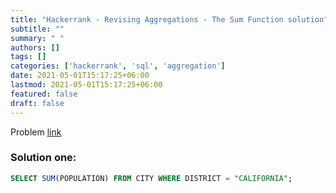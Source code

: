```yaml
---
title: "Hackerrank - Revising Aggregations - The Sum Function solution"
subtitle: ""
summary: " "
authors: []
tags: []
categories: ['hackerrank', 'sql', 'aggregation']
date: 2021-05-01T15:17:25+06:00
lastmod: 2021-05-01T15:17:25+06:00
featured: false
draft: false
---
```

Problem [link](https://www.hackerrank.com/challenges/revising-aggregations-sum)

### Solution one:

```sql
SELECT SUM(POPULATION) FROM CITY WHERE DISTRICT = "CALIFORNIA";
```
